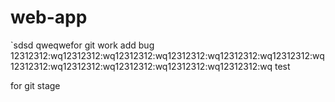 # web-app
`sdsd
qweqwefor git work add bug
12312312:wq12312312:wq12312312:wq12312312:wq12312312:wq12312312:wq12312312:wq12312312:wq12312312:wq12312312:wq12312312:wq
test


for git stage

